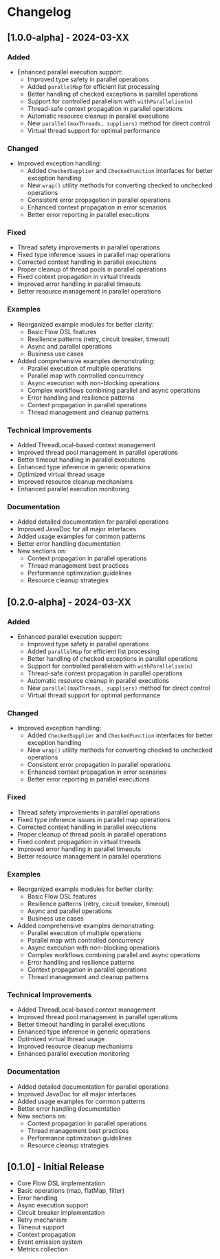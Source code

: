 # Changelog

## [1.0.0-alpha] - 2024-03-XX

### Added

- Enhanced parallel execution support:
    - Improved type safety in parallel operations
    - Added `parallelMap` for efficient list processing
    - Better handling of checked exceptions in parallel operations
    - Support for controlled parallelism with `withParallelism(n)`
    - Thread-safe context propagation in parallel operations
    - Automatic resource cleanup in parallel executions
    - New `parallel(maxThreads, suppliers)` method for direct control
    - Virtual thread support for optimal performance

### Changed

- Improved exception handling:
    - Added `CheckedSupplier` and `CheckedFunction` interfaces for better exception handling
    - New `wrap()` utility methods for converting checked to unchecked operations
    - Consistent error propagation in parallel operations
    - Enhanced context propagation in error scenarios
    - Better error reporting in parallel executions

### Fixed

- Thread safety improvements in parallel operations
- Fixed type inference issues in parallel map operations
- Corrected context handling in parallel executions
- Proper cleanup of thread pools in parallel operations
- Fixed context propagation in virtual threads
- Improved error handling in parallel timeouts
- Better resource management in parallel operations

### Examples

- Reorganized example modules for better clarity:
    - Basic Flow DSL features
    - Resilience patterns (retry, circuit breaker, timeout)
    - Async and parallel operations
    - Business use cases
- Added comprehensive examples demonstrating:
    - Parallel execution of multiple operations
    - Parallel map with controlled concurrency
    - Async execution with non-blocking operations
    - Complex workflows combining parallel and async operations
    - Error handling and resilience patterns
    - Context propagation in parallel operations
    - Thread management and cleanup patterns

### Technical Improvements

- Added ThreadLocal-based context management
- Improved thread pool management in parallel operations
- Better timeout handling in parallel executions
- Enhanced type inference in generic operations
- Optimized virtual thread usage
- Improved resource cleanup mechanisms
- Enhanced parallel execution monitoring

### Documentation

- Added detailed documentation for parallel operations
- Improved JavaDoc for all major interfaces
- Added usage examples for common patterns
- Better error handling documentation
- New sections on:
    - Context propagation in parallel operations
    - Thread management best practices
    - Performance optimization guidelines
    - Resource cleanup strategies

## [0.2.0-alpha] - 2024-03-XX

### Added

- Enhanced parallel execution support:
    - Improved type safety in parallel operations
    - Added `parallelMap` for efficient list processing
    - Better handling of checked exceptions in parallel operations
    - Support for controlled parallelism with `withParallelism(n)`
    - Thread-safe context propagation in parallel operations
    - Automatic resource cleanup in parallel executions
    - New `parallel(maxThreads, suppliers)` method for direct control
    - Virtual thread support for optimal performance

### Changed

- Improved exception handling:
    - Added `CheckedSupplier` and `CheckedFunction` interfaces for better exception handling
    - New `wrap()` utility methods for converting checked to unchecked operations
    - Consistent error propagation in parallel operations
    - Enhanced context propagation in error scenarios
    - Better error reporting in parallel executions

### Fixed

- Thread safety improvements in parallel operations
- Fixed type inference issues in parallel map operations
- Corrected context handling in parallel executions
- Proper cleanup of thread pools in parallel operations
- Fixed context propagation in virtual threads
- Improved error handling in parallel timeouts
- Better resource management in parallel operations

### Examples

- Reorganized example modules for better clarity:
    - Basic Flow DSL features
    - Resilience patterns (retry, circuit breaker, timeout)
    - Async and parallel operations
    - Business use cases
- Added comprehensive examples demonstrating:
    - Parallel execution of multiple operations
    - Parallel map with controlled concurrency
    - Async execution with non-blocking operations
    - Complex workflows combining parallel and async operations
    - Error handling and resilience patterns
    - Context propagation in parallel operations
    - Thread management and cleanup patterns

### Technical Improvements

- Added ThreadLocal-based context management
- Improved thread pool management in parallel operations
- Better timeout handling in parallel executions
- Enhanced type inference in generic operations
- Optimized virtual thread usage
- Improved resource cleanup mechanisms
- Enhanced parallel execution monitoring

### Documentation

- Added detailed documentation for parallel operations
- Improved JavaDoc for all major interfaces
- Added usage examples for common patterns
- Better error handling documentation
- New sections on:
    - Context propagation in parallel operations
    - Thread management best practices
    - Performance optimization guidelines
    - Resource cleanup strategies

## [0.1.0] - Initial Release

- Core Flow DSL implementation
- Basic operations (map, flatMap, filter)
- Error handling
- Async execution support
- Circuit breaker implementation
- Retry mechanism
- Timeout support
- Context propagation
- Event emission system
- Metrics collection 
